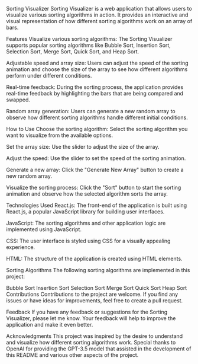 Sorting Visualizer
Sorting Visualizer is a web application that allows users to visualize various sorting algorithms in action. It provides an interactive and visual representation of how different sorting algorithms work on an array of bars.

Features
Visualize various sorting algorithms: The Sorting Visualizer supports popular sorting algorithms like Bubble Sort, Insertion Sort, Selection Sort, Merge Sort, Quick Sort, and Heap Sort.

Adjustable speed and array size: Users can adjust the speed of the sorting animation and choose the size of the array to see how different algorithms perform under different conditions.

Real-time feedback: During the sorting process, the application provides real-time feedback by highlighting the bars that are being compared and swapped.

Random array generation: Users can generate a new random array to observe how different sorting algorithms handle different initial conditions.

How to Use
Choose the sorting algorithm: Select the sorting algorithm you want to visualize from the available options.

Set the array size: Use the slider to adjust the size of the array.

Adjust the speed: Use the slider to set the speed of the sorting animation.

Generate a new array: Click the "Generate New Array" button to create a new random array.

Visualize the sorting process: Click the "Sort" button to start the sorting animation and observe how the selected algorithm sorts the array.

Technologies Used
React.js: The front-end of the application is built using React.js, a popular JavaScript library for building user interfaces.

JavaScript: The sorting algorithms and other application logic are implemented using JavaScript.

CSS: The user interface is styled using CSS for a visually appealing experience.

HTML: The structure of the application is created using HTML elements.

Sorting Algorithms
The following sorting algorithms are implemented in this project:

Bubble Sort
Insertion Sort
Selection Sort
Merge Sort
Quick Sort
Heap Sort
Contributions
Contributions to the project are welcome. If you find any issues or have ideas for improvements, feel free to create a pull request.

Feedback
If you have any feedback or suggestions for the Sorting Visualizer, please let me know. Your feedback will help to improve the application and make it even better.

Acknowledgments
This project was inspired by the desire to understand and visualize how different sorting algorithms work. Special thanks to OpenAI for providing the GPT-3.5 model that assisted in the development of this README and various other aspects of the project.


